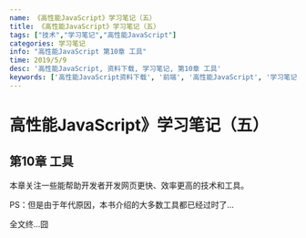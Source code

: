 ```yaml
---
name: 《高性能JavaScript》学习笔记（五）
title: 《高性能JavaScript》学习笔记（五）
tags: ["技术","学习笔记","高性能JavaScript"]
categories: 学习笔记
info: "高性能JavaScript 第10章 工具"
time: 2019/5/9
desc: '高性能JavaScript, 资料下载, 学习笔记, 第10章 工具'
keywords: ['高性能JavaScript资料下载', '前端', '高性能JavaScript', '学习笔记', '第10章 工具']
---
```


# 高性能JavaScript》学习笔记（五）

## 第10章 工具

本章关注一些能帮助开发者开发网页更快、效率更高的技术和工具。

PS：但是由于年代原因，本书介绍的大多数工具都已经过时了...

全文终...囧